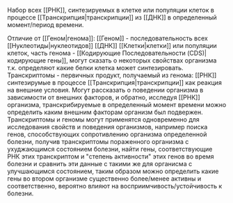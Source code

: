 Набор всех [[РНК]], синтезируемых в клетке или популяции клеток в процессе [[Транскрипция|транскрипции]] из [[ДНК]] в определенный момент/период времени.

Отличие от [[Геном|генома]]:
[[Геном]] - последовательность всех [[Нуклеотиды|нуклеотидов]] [[ДНК]] [[Клетки|клетки]] или популяции клеток, часть генома - [[Кодирующие Последовательности (CDS)|кодирующие гены]], могут сказать о некоторых свойствах организма т.к. определяют какие белки клетка может синтезировать. Транскриптомы - первичных продукт, получаемый из генома: [[РНК]] синтезирумые в процессе [[Транскрипция|транскрипции]] как реакция на внешние условия. Могут рассказать о поведении организма в зависимости от внешних факторов, и обратно, исследуя [[РНК]] организма, транскрибируемые в определенный момент времени можно определить каким внешним факторам организм был подвержен. Транскриптомы и геномы могут применятся одновременно для исследования свойств и поведения организмов, например поиска генов, способствующих сопротивлению организма определенной болезни, получив транскриптомы пораженного организма с ухуджающимся состоянием болезни, найти гены, соответствующие РНК этих транскриптом и "степень активности" этих генов во время болезни и сравнить эти данные с такими же для органисма с улучшающимся состоянием, таким образом можно определить какие гены во втором организме существенно более/менее активны и соответственно, вероятно влияют на восприимчивость/устойчивость к болезни.